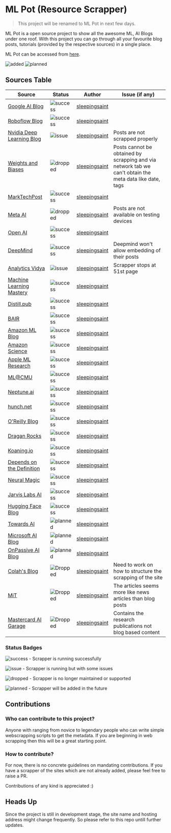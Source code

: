 # ML Pot (Resource Scrapper)

> This project will be renamed to ML Pot in next few days.

ML Pot is a open source project to show all the awesome ML, AI Blogs under one roof. With this project you can go through all your favourite blog posts, tutorials (provided by the respective sources) in a single place.

ML Pot can be accessed from [here](https://resource-scrapper-test.pages.dev/).

![added](https://img.shields.io/badge/Resources%20Added-23-brightgreen)
![planned](https://img.shields.io/badge/Planned%20to%20add-3-informational) 

## Sources Table

| Source | Status | Author | Issue (if any) |
| ------ | ------ | ------- | ----------- |
| [Google AI Blog](https://ai.googleblog.com/) | ![success](https://img.shields.io/badge/-success-brightgreen) | [sleepingsaint](https://github.com/sleepingsaint) |  |
| [Roboflow Blog](https://blog.roboflow.com/latest/) | ![success](https://img.shields.io/badge/-success-brightgreen) | [sleepingsaint](https://github.com/sleepingsaint) | |
| [Nvidia Deep Learning Blog](https://blogs.nvidia.com/blog/category/deep-learning/) | ![issue](https://img.shields.io/badge/-issue-orange) | [sleepingsaint](https://github.com/sleepingsaint) | Posts are not scrapped properly |
| [Weights and Biases](https://wandb.ai/fully-connected) | ![dropped](https://img.shields.io/badge/-dropped-critical) | [sleepingsaint](https://github.com/sleepingsaint) | Posts cannot be obtained by scrapping and via network tab we can't obtain the meta data like date, tags |
| [MarkTechPost](https://www.marktechpost.com/category/technology/) | ![success](https://img.shields.io/badge/-success-brightgreen) | [sleepingsaint](https://github.com/sleepingsaint) | |
| [Meta AI](https://ai.facebook.com/) | ![dropped](https://img.shields.io/badge/-dropped-critical) | [sleepingsaint](https://github.com/sleepingsaint) | Posts are not available on testing devices |
| [Open AI](https://openai.com/blog) | ![success](https://img.shields.io/badge/-success-brightgreen) | [sleepingsaint](https://github.com/sleepingsaint) | |
| [DeepMind](https://deepmind.com/blog) | ![success](https://img.shields.io/badge/-success-brightgreen) | [sleepingsaint](https://github.com/sleepingsaint) | Deepmind won't allow embedding of their posts |
| [Analytics Vidya](https://www.analyticsvidhya.com/blog-archive/) | ![issue](https://img.shields.io/badge/-issue-orange) | [sleepingsaint](https://github.com/sleepingsaint) | Scrapper stops at 51st page |
| [Machine Learning Mastery](https://machinelearningmastery.com/blog/) | ![success](https://img.shields.io/badge/-success-brightgreen) | [sleepingsaint](https://github.com/sleepingsaint) |  |
| [Distill.pub](https://distill.pub/) | ![success](https://img.shields.io/badge/-success-brightgreen) | [sleepingsaint](https://github.com/sleepingsaint) |  |
| [BAIR](https://bair.berkeley.edu/blog/) | ![success](https://img.shields.io/badge/-success-brightgreen) | [sleepingsaint](https://github.com/sleepingsaint) |  |
| [Amazon ML Blog](https://aws.amazon.com/blogs/machine-learning) | ![success](https://img.shields.io/badge/-success-brightgreen) | [sleepingsaint](https://github.com/sleepingsaint) |  |
| [Amazon Science](https://www.amazon.science/blog) | ![success](https://img.shields.io/badge/-success-brightgreen) | [sleepingsaint](https://github.com/sleepingsaint) |  |
| [Apple ML Research](https://machinelearning.apple.com/research/) | ![success](https://img.shields.io/badge/-success-brightgreen) | [sleepingsaint](https://github.com/sleepingsaint) |  |
| [ML@CMU](https://blog.ml.cmu.edu/) | ![success](https://img.shields.io/badge/-success-brightgreen) | [sleepingsaint](https://github.com/sleepingsaint) |  |
| [Neptune.ai](https://neptune.ai/blog) | ![success](https://img.shields.io/badge/-success-brightgreen) | [sleepingsaint](https://github.com/sleepingsaint) |  |
| [hunch.net](https://hunch.net/) | ![success](https://img.shields.io/badge/-success-brightgreen) | [sleepingsaint](https://github.com/sleepingsaint) |  |
| [O'Reilly Blog](https://www.oreilly.com/radar/topics/ai-ml/) | ![success](https://img.shields.io/badge/-success-brightgreen) | [sleepingsaint](https://github.com/sleepingsaint) |  |
| [Dragan Rocks](https://dragan.rocks/) | ![success](https://img.shields.io/badge/-success-brightgreen) | [sleepingsaint](https://github.com/sleepingsaint) |  |
| [Koaning.io](https://koaning.io/) | ![success](https://img.shields.io/badge/-success-brightgreen) | [sleepingsaint](https://github.com/sleepingsaint) |  |
| [Depends on the Definition](https://www.depends-on-the-definition.com/) | ![success](https://img.shields.io/badge/-success-brightgreen) | [sleepingsaint](https://github.com/sleepingsaint) |  |
| [Neural Magic](https://neuralmagic.com/blog/) | ![success](https://img.shields.io/badge/-success-brightgreen) | [sleepingsaint](https://github.com/sleepingsaint) |  |
| [Jarvis Labs AI](https://jarvislabs.ai/blogs/) | ![success](https://img.shields.io/badge/-success-brightgreen) | [sleepingsaint](https://github.com/sleepingsaint) |  |
| [Hugging Face Blog](https://huggingface.co/blog) | ![success](https://img.shields.io/badge/-success-brightgreen) | [sleepingsaint](https://github.com/sleepingsaint) |  |
| [Towards AI](https://towardsai.net/p) | ![planned](https://img.shields.io/badge/-planned-informational) | [sleepingsaint](https://github.com/sleepingsaint) |  |
| [Microsoft AI Blog]() | ![planned](https://img.shields.io/badge/-planned-informational) | [sleepingsaint](https://github.com/sleepingsaint) |  |
| [OnPassive AI Blog]() | ![planned](https://img.shields.io/badge/-planned-informational) | [sleepingsaint](https://github.com/sleepingsaint) |  |
| [Colah's Blog](https://colah.github.io/) | ![Dropped](https://img.shields.io/badge/-dropped-critical) | [sleepingsaint](https://github.com/sleepingsaint) | Need to work on how to structure the scrapping of the site |
| [MiT](https://news.mit.edu/topic/research) | ![Dropped](https://img.shields.io/badge/-dropped-critical) | [sleepingsaint](https://github.com/sleepingsaint) | The articles seems more like news articles than blog posts |
| [Mastercard AI Garage](https://www.mastercard.com/global/en/business/overview/ai-garage/research-and-publications.html) | ![Dropped](https://img.shields.io/badge/-dropped-critical) | [sleepingsaint](https://github.com/sleepingsaint) | Contains the research publications not blog based content |

### Status Badges

![success](https://img.shields.io/badge/-success-brightgreen) - Scrapper is running successfully

![issue](https://img.shields.io/badge/-issue-orange) - Scrapper is running but with some issues

![dropped](https://img.shields.io/badge/-dropped-critical) - Scrapper is no longer maintained or supported

![planned](https://img.shields.io/badge/-planned-informational) - Scrapper will be added in the future

## Contributions

### Who can contribute to this project?

Anyone with ranging from novice to legendary people who can write simple webscrapping scripts to get the metadata. If you are beginning in web scrapping then this will be a great starting point.

### How to contribute?

For now, there is no concrete guidelines on mandating contributions. If you have a scrapper of the sites which are not already added, please feel free to raise a PR.

Contributions of any kind is appreciated :)

## Heads Up

 Since the project is still in development stage, the site name and hosting address might change frequently. So please refer to this repo untill further updates.
